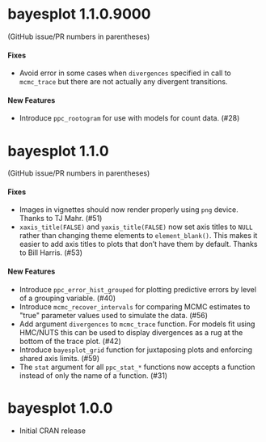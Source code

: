 # bayesplot 1.1.0.9000

(GitHub issue/PR numbers in parentheses)

#### Fixes
* Avoid error in some cases when `divergences` specified in call to `mcmc_trace`
but there are not actually any divergent transitions.

#### New Features
* Introduce `ppc_rootogram` for use with models for count data. (#28)


# bayesplot 1.1.0

(GitHub issue/PR numbers in parentheses)

#### Fixes
* Images in vignettes should now render properly using `png` device. Thanks to
TJ Mahr. (#51)
* `xaxis_title(FALSE)` and `yaxis_title(FALSE)` now set axis titles to `NULL` 
rather than changing theme elements to `element_blank()`. This makes it easier
to add axis titles to plots that don’t have them by default. Thanks to Bill
Harris. (#53)

#### New Features
* Introduce `ppc_error_hist_grouped` for plotting predictive errors
by level of a grouping variable. (#40)
* Introduce `mcmc_recover_intervals` for comparing MCMC estimates to "true"
parameter values used to simulate the data. (#56)
* Add argument `divergences` to `mcmc_trace` function. For models fit using 
HMC/NUTS this can be used to display divergences as a rug at the bottom of the 
trace plot. (#42)
* Introduce `bayesplot_grid` function for juxtaposing plots and enforcing shared
axis limits. (#59)
* The `stat` argument for all `ppc_stat_*` functions now accepts a function
instead of only the name of a function. (#31)


# bayesplot 1.0.0

* Initial CRAN release
